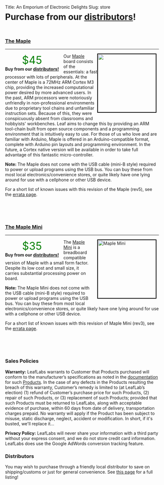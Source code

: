 Title: An Emporium of Electronic Delights
Slug: store

<h1 style="margin-top: 0px; line-height:20px;"><span class="subtitle">Purchase from our <a href="/distributors/">distributors</a>!</span></h1>

<br>
<a name="maple"></a>
<h3><a href="/devices/maple/">The Maple</a></h3>
<hr /><!-- Maple -->
<a style="float: right; margin-bottom: 15px;" href="/devices/#maple">
<img class="size-medium wp-image-535" style="float: left; margin-right: 8px; border: 2px solid black;" title="maple-board" src="/static/images/old/maple_top_photo.jpg" alt="" width="190" height="190" />
</a>


<div style="float: left; margin-right: 15px; margin-bottom: 5px; text-align: center;">
<a href="/distributors/" style="font-size: 2.5em; color:green; text-decoration: none; border-bottom: none;">$45</a>
<br>
<strong>Buy from our <a href="/distributors/">distributors!</a></strong>
</div>

Our <a href="/devices/#Maple">Maple</a> board consists of the essentials: a
fast processor with lots of peripherals. At the center of Maple is a 72MHz ARM
Cortex M3 chip, providing the increased computational power desired by more
advanced users. In the past, ARM processors were notoriously unfriendly in
non-professional environments due to proprietary tool chains and unfamiliar
instruction sets. Because of this, they were conspicuously absent from
classrooms and hobbyists' workbenches. Leaf aims to change this by providing an
ARM tool-chain built from open source components and a programming environment
that is intuitively easy to use. For those of us who love and are familiar with
Arduino, Maple is offered in an Arduino-compatible format, complete with
Arduino pin layouts and programming environment. In the future, a Cortex native
version will be available in order to take full advantage of this fantastic
micro-controller.

<strong>Note: </strong>The Maple does not come with the USB cable (mini-B
style) required to power or upload programs using the USB bus. You can buy
these from most local electronics/convenience stores, or quite likely have one
lying around for use with a cellphone or other USB device.

For a short list of known issues with this revision of the Maple (rev5), see
the <a href="http://leaflabs.com/docs/hardware/maple.html#errata">errata page</a>.

<br><br><br>
<a name="maplemini"></a>
<h3><a href="/devices/#maplemini">The Maple Mini</a></h3>
<hr style="clear: both;" /><!-- Maple Mini -->
<a style="float: right; margin-bottom: 15px; margin-left: 15px;" href="/devices/#maplemini">
<img class="size-medium wp-image-535" style="float: left; margin-right: 8px; border: 2px solid black; width: 190px;" title="maple-board" src="http://static.leaflabs.com/img/devices/maple-mini-r2/maple-mini-r2-top.jpg" alt="Maple Mini" width="253" />
</a>

<div style="float: left; margin-right: 15px; margin-bottom: 5px; text-align: center;">
<a href="/distributors/" style="font-size: 2.5em; color:green; text-decoration:none; border-bottom: none;">$35</a>
<br>
<strong>Buy from our <a href="/distributors/">distributors!</a></strong>
</div>

The <a href="/devices/#maplemini">Maple Mini</a> is a breadboard compatible
version of Maple with a small form factor. Despite its low cost and small size,
it carries substantial processing power on board.

<strong>Note: </strong>The Maple Mini does not come with the USB cable (mini-B
style) required to power or upload programs using the USB bus. You can buy
these from most local electronics/convenience stores, or quite likely have one
lying around for use with a cellphone or other USB device.

For a short list of known issues with this revision of Maple Mini (rev3), see
the <a href="/docs/hardware/maple-mini.html#errata">errata page</a>.

<br><br><br>
<h3>Sales Policies</h3>

<!--
LeafLabs currently only supports PayPal payments. All inquiries regarding bulk
purchases or distributors should be directed to 
<a href="mailto:sales@leaflabs.com">sales@leaflabs.com</a>.

<strong>Shipping:</strong> LeafLabs ships domestically for a flat rate of
$5.00, and internationally at cost (usually around $13). We can usually ship up
4 boards in one package at these prices. Certificate of Origin can be provided
upon request.
-->

<strong>Warranty:</strong> LeafLabs warrants to Customer that Products
purchased will conform to the manufacturer’s specifications as noted in the 
<a href="http://leaflabs.com/docs/">documentation</a> for such 
<a href="/devices/">Products</a>. In the case of any defects in the Products
resulting the breach of this warranty, Customer’s remedy is limited to (at
LeafLab’s election) (1) refund of Customer’s purchase price for such Products,
(2) repair of such Products, or (3) replacement of such Products; provided that
such Products must be returned to LeafLabs, along with acceptable evidence of
purchase, within 60 days from date of delivery, transportation charges prepaid.
No warranty will apply if the Product has been subject to misuse, static
discharge, neglect, accident or modification. In short, if it's busted, we'll
replace it...

<strong>Privacy Policy:</strong> LeafLabs will never share your information
with a third party without your express consent, and we do not store credit
card information. LeafLabs does use the Google AdWords conversion tracking
feature.

<h3>Distributors</h3>
You may wish to purchase through a friendly local distributor to save on
shipping/customs or just for general convenience. See 
<a href="/distributors/">this page</a> for a full listing!


